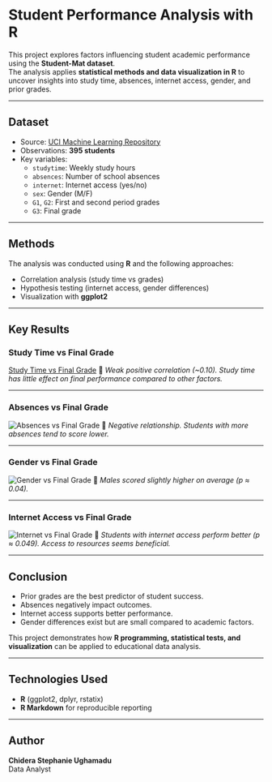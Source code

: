 # Student Performance Analysis with R

This project explores factors influencing student academic performance using the **Student-Mat dataset**.  
The analysis applies **statistical methods and data visualization in R** to uncover insights into study time, absences, internet access, gender, and prior grades.  

---

## Dataset
- Source: [UCI Machine Learning Repository](https://archive.ics.uci.edu/ml/datasets/student+performance)  
- Observations: **395 students**  
- Key variables:  
  - `studytime`: Weekly study hours  
  - `absences`: Number of school absences  
  - `internet`: Internet access (yes/no)  
  - `sex`: Gender (M/F)  
  - `G1`, `G2`: First and second period grades  
  - `G3`: Final grade  

---

## Methods
The analysis was conducted using **R** and the following approaches:
- Correlation analysis (study time vs grades)  
- Hypothesis testing (internet access, gender differences)  
- Visualization with **ggplot2**

---

## Key Results

### Study Time vs Final Grade
[Study Time vs Final Grade](Studytime_vs_final.png)
🔹 *Weak positive correlation (~0.10). Study time has little effect on final performance compared to other factors.*  

---

### Absences vs Final Grade 
![Absences vs Final Grade](Absences_vs_final.png)
🔹 *Negative relationship. Students with more absences tend to score lower.*  

---

### Gender vs Final Grade
![Gender vs Final Grade](Gender_vs_final.png)
🔹 *Males scored slightly higher on average (p ≈ 0.04).*  

---

### Internet Access vs Final Grade
![Internet vs Final Grade](Internet_vs_final.png)
🔹 *Students with internet access perform better (p ≈ 0.049). Access to resources seems beneficial.*  


---

## Conclusion
- Prior grades are the best predictor of student success.  
- Absences negatively impact outcomes.  
- Internet access supports better performance.  
- Gender differences exist but are small compared to academic factors.  

This project demonstrates how **R programming, statistical tests, and visualization** can be applied to educational data analysis.  

---

## Technologies Used
- **R** (ggplot2, dplyr, rstatix)  
- **R Markdown** for reproducible reporting  

---
##  Author

**Chidera Stephanie Ughamadu**  
Data Analyst


